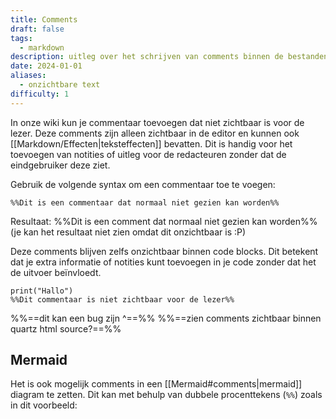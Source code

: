 ```yaml
---
title: Comments
draft: false
tags:
  - markdown
description: uitleg over het schrijven van comments binnen de bestanden.
date: 2024-01-01
aliases:
  - onzichtbare text
difficulty: 1
---
```

In onze wiki kun je commentaar toevoegen dat niet zichtbaar is voor de lezer. Deze comments zijn alleen zichtbaar in de editor en kunnen ook [[Markdown/Effecten|teksteffecten]] bevatten. Dit is handig voor het toevoegen van notities of uitleg voor de redacteuren zonder dat de eindgebruiker deze ziet.

Gebruik de volgende syntax om een commentaar toe te voegen:

```
%%Dit is een commentaar dat normaal niet gezien kan worden%%
```

Resultaat:
%%Dit is een comment dat normaal niet gezien kan worden%%
(je kan het resultaat niet zien omdat dit onzichtbaar is :P)

Deze comments blijven zelfs onzichtbaar binnen code blocks. Dit betekent dat je extra informatie of notities kunt toevoegen in je code zonder dat het de uitvoer beïnvloedt.

```
print("Hallo")
%%Dit commentaar is niet zichtbaar voor de lezer%%
```

%%==dit kan een bug zijn ^==%%
%%==zien comments zichtbaar binnen quartz html source?==%%
## Mermaid

Het is ook mogelijk comments in een [[Mermaid#comments|mermaid]] diagram te zetten. Dit kan met behulp van dubbele procenttekens (`%%`) zoals in dit voorbeeld: